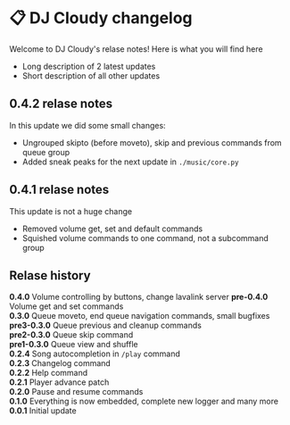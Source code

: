 # 📋 DJ Cloudy changelog
Welcome to DJ Cloudy's relase notes! Here is what you will find here
- Long description of 2 latest updates
- Short description of all other updates

## 0.4.2 relase notes
In this update we did some small changes:
- Ungrouped skipto (before moveto), skip and previous commands from queue group
- Added sneak peaks for the next update in `./music/core.py`

## 0.4.1 relase notes
This update is not a huge change
- Removed volume get, set and default commands
- Squished volume commands to one command, not a subcommand group

## Relase history
**0.4.0** Volume controlling by buttons, change lavalink server
**pre-0.4.0** Volume get and set commands <br/>
**0.3.0** Queue moveto, end queue navigation commands, small bugfixes <br/>
**pre3-0.3.0** Queue previous and cleanup commands <br/>
**pre2-0.3.0** Queue skip command <br/>
**pre1-0.3.0** Queue view and shuffle <br/>
**0.2.4** Song autocompletion in `/play` command <br/>
**0.2.3** Changelog command <br/>
**0.2.2** Help command <br/>
**0.2.1** Player advance patch <br/>
**0.2.0** Pause and resume commands <br/>
**0.1.0** Everything is now embedded, complete new logger and many more <br/>
**0.0.1** Initial update
